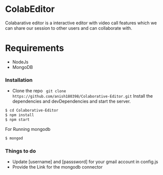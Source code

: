 # ColabEditor



Colabarative editor is a interactive editor with video call features which we can share our session to other users and can collaborate with.

# Requirements
  - NodeJs
  - MongoDB
  

### Installation

 - Clone the repo 
 ``` git clone https://github.com/anish180398/Colaborative-Editor.git```
Install the dependencies and devDependencies and start the server.

```sh
$ cd Colaborative-Editor
$ npm install 
$ npm start
```

For Running mongodb 

```sh
$ mongod
```
### Things to do
 - Update [username] and [passsword] for your gmail account in config.js 
 - Provide the Link for the mongodb connector
 
 


